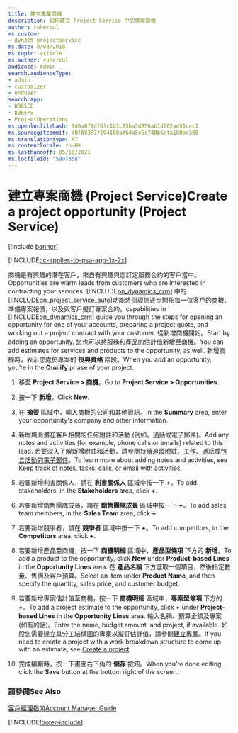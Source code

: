 ```yaml
---
title: 建立專案商機
description: 如何建立 Project Service 中的專案商機
author: ruhercul
ms.custom:
- dyn365-projectservice
ms.date: 8/03/2018
ms.topic: article
ms.author: ruhercul
audience: Admin
search.audienceType:
- admin
- customizer
- enduser
search.app:
- D365CE
- D365PS
- ProjectOperations
ms.openlocfilehash: 9d8a879df6fc1b1c85ba5d856ab1df02ae55cec1
ms.sourcegitcommit: 40f68387f594180af64a5e5c748b6efa188bd300
ms.translationtype: HT
ms.contentlocale: zh-HK
ms.lasthandoff: 05/10/2021
ms.locfileid: "5997358"
---
```

# <a name="create-a-project-opportunity-project-service"></a><span data-ttu-id="41082-103">建立專案商機 (Project Service)</span><span class="sxs-lookup"><span data-stu-id="41082-103">Create a project opportunity (Project Service)</span></span>

[!include [banner](../includes/psa-now-project-operations.md)]

[!INCLUDE[cc-applies-to-psa-app-1x-2x](../includes/cc-applies-to-psa-app-1x-2x.md)]

<span data-ttu-id="41082-104">商機是有興趣的潛在客戶，來自有興趣與您訂定服務合約的客戶當中。</span><span class="sxs-lookup"><span data-stu-id="41082-104">Opportunities are warm leads from customers who are interested in contracting your services.</span></span> [!INCLUDE[pn_dynamics_crm](../includes/pn-dynamics-crm.md)] <span data-ttu-id="41082-105">中的[!INCLUDE[pn_project_service_auto](../includes/pn-project-service-auto.md)]功能將引導您逐步開拓每一位客戶的商機、準備專案報價，以及與客戶擬訂專案合約。</span><span class="sxs-lookup"><span data-stu-id="41082-105">capabilities in [!INCLUDE[pn_dynamics_crm](../includes/pn-dynamics-crm.md)] guide you through the steps for opening an opportunity for one of your accounts, preparing a project quote, and working out a project contract with your customer.</span></span> <span data-ttu-id="41082-106">從新增商機開始。</span><span class="sxs-lookup"><span data-stu-id="41082-106">Start by adding an opportunity.</span></span> <span data-ttu-id="41082-107">您也可以將服務和產品的估計值新增至商機。</span><span class="sxs-lookup"><span data-stu-id="41082-107">You can add estimates for services and products to the opportunity, as well.</span></span> <span data-ttu-id="41082-108">新增商機時，表示您處於專案的 **授與資格** 階段。</span><span class="sxs-lookup"><span data-stu-id="41082-108">When you add an opportunity, you’re in the **Qualify** phase of your project.</span></span>  
  
1.  <span data-ttu-id="41082-109">移至 **Project Service > 商機**。</span><span class="sxs-lookup"><span data-stu-id="41082-109">Go to **Project Service > Opportunities**.</span></span>  
  
2.  <span data-ttu-id="41082-110">按一下 **新增**。</span><span class="sxs-lookup"><span data-stu-id="41082-110">Click **New**.</span></span>  
  
3.  <span data-ttu-id="41082-111">在 **摘要** 區域中，輸入商機的公司和其他資訊。</span><span class="sxs-lookup"><span data-stu-id="41082-111">In the **Summary** area, enter your opportunity's company and other information.</span></span>  
  
4.  <span data-ttu-id="41082-112">新增與此潛在客戶相關的任何附註和活動 (例如，通話或電子郵件)。</span><span class="sxs-lookup"><span data-stu-id="41082-112">Add any notes and activities (for example, phone calls or emails) related to this lead.</span></span> <span data-ttu-id="41082-113">若要深入了解新增附註和活動，請參閱[持續追蹤附註、工作、通話或包含活動的電子郵件](/dynamics365/customerengagement/on-premises/basics/work-with-activities)。</span><span class="sxs-lookup"><span data-stu-id="41082-113">To learn more about adding notes and activities, see [Keep track of notes, tasks, calls, or email with activities](/dynamics365/customerengagement/on-premises/basics/work-with-activities).</span></span>  
  
5.  <span data-ttu-id="41082-114">若要新增利害關係人，請在 **利害關係人** 區域中按一下 **+**。</span><span class="sxs-lookup"><span data-stu-id="41082-114">To add stakeholders, in the **Stakeholders** area, click **+**.</span></span>  
  
6.  <span data-ttu-id="41082-115">若要新增銷售團隊成員，請在 **銷售團隊成員** 區域中按一下 **+**。</span><span class="sxs-lookup"><span data-stu-id="41082-115">To add sales team members, in the **Sales Team** area, click **+**.</span></span>  
  
7.  <span data-ttu-id="41082-116">若要新增競爭者，請在 **競爭者** 區域中按一下 **+**。</span><span class="sxs-lookup"><span data-stu-id="41082-116">To add competitors, in the **Competitors** area, click **+**.</span></span>  
  
8.  <span data-ttu-id="41082-117">若要新增產品至商機，按一下 **商機明細** 區域中，**產品型條項** 下方的 **新增**。</span><span class="sxs-lookup"><span data-stu-id="41082-117">To add a product to the opportunity, click **New** under **Product-based Lines** in the **Opportunity Lines** area.</span></span> <span data-ttu-id="41082-118">在 **產品名稱** 下方選取一個項目，然後指定數量、售價及客戶預算。</span><span class="sxs-lookup"><span data-stu-id="41082-118">Select an item under **Product Name**, and then specify the quantity, sales price, and customer budget.</span></span>  
  
9. <span data-ttu-id="41082-119">若要新增專案估計值至商機，按一下 **商機明細** 區域中，**專案型條項** 下方的 **+**。</span><span class="sxs-lookup"><span data-stu-id="41082-119">To add a project estimate to the opportunity, click **+** under **Project-based Lines** in the **Opportunity Lines** area.</span></span> <span data-ttu-id="41082-120">輸入名稱、預算金額及專案 (如有的話)。</span><span class="sxs-lookup"><span data-stu-id="41082-120">Enter the name, budget amount, and project, if available.</span></span> <span data-ttu-id="41082-121">如股您需要建立具分工結構圖的專案以擬訂估計值，請參閱[建立專案](../psa/create-project.md)。</span><span class="sxs-lookup"><span data-stu-id="41082-121">If you need to create a project with a work breakdown structure to come up with an estimate, see [Create a project](../psa/create-project.md).</span></span>  
  
10. <span data-ttu-id="41082-122">完成編輯時，按一下畫面右下角的 **儲存** 按鈕。</span><span class="sxs-lookup"><span data-stu-id="41082-122">When you’re done editing, click the **Save** button at the bottom right of the screen.</span></span>  
  
### <a name="see-also"></a><span data-ttu-id="41082-123">請參閱</span><span class="sxs-lookup"><span data-stu-id="41082-123">See Also</span></span>  
 [<span data-ttu-id="41082-124">客戶經理指南</span><span class="sxs-lookup"><span data-stu-id="41082-124">Account Manager Guide</span></span>](../psa/account-manager-guide.md)


[!INCLUDE[footer-include](../includes/footer-banner.md)]